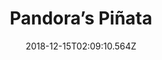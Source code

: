 ---
title: Pandora’s Piñata
artist: Diablo Swing Orchestra
date: 2018-12-15T02:09:10.564Z
cover: tumblr_oyciocxvyi1vfaqyoo1_1280.jpg
styles:
  - Progressive Metal
  - Swing Revival
  - Symphonic Metal
links:
  spotify: https://play.spotify.com/album/0pRLYXwvvYYqMZPV9qLihC
  youtube: https://music.youtube.com/watch?v=WcRtdrsRQ5o
  applemusic: https://itunes.apple.com/us/album/pandoras-pinata/1201984804?uo=4
  soundcloud: ""
  bandcamp: ""
  googleplay: https://play.google.com/music/m/Bfy7ko5iwrindy7i2kjjn5hp3x4?signup_if_needed=1
  deezer: https://www.deezer.com/album/15801656
---